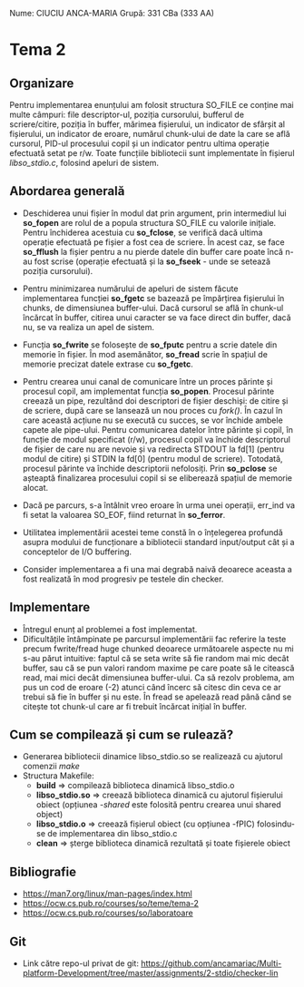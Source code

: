 Nume: CIUCIU ANCA-MARIA
Grupă: 331 CBa (333 AA)

# Tema 2

Organizare
-
Pentru implementarea enunțului am folosit structura SO_FILE ce conține mai multe câmpuri: file descriptor-ul, poziția cursorului, bufferul de scriere/citire, poziția în buffer, mărimea fișierului, un indicator de sfârșit al fișierului, un indicator de eroare, numărul chunk-ului de date la care se află cursorul, PID-ul procesului copil și un indicator pentru ultima operație efectuată setat pe r/w. Toate funcțiile bibliotecii sunt implementate în fișierul *libso_stdio.c*, folosind apeluri de sistem.

Abordarea generală
-
* Deschiderea unui fișier în modul dat prin argument, prin intermediul lui **so_fopen** are rolul de a popula structura SO_FILE cu valorile inițiale. Pentru închiderea acestuia cu **so_fclose**, se verifică dacă ultima operație efectuată pe fișier a fost cea de scriere. În acest caz, se face **so_fflush** la fișier pentru a nu pierde datele din buffer care poate încă n-au fost scrise (operație efectuată și la **so_fseek** - unde se setează poziția cursorului).
* Pentru minimizarea numărului de apeluri de sistem făcute implementarea funcției **so_fgetc** se bazează pe împărțirea fișierului în chunks, de dimensiunea buffer-ului. Dacă cursorul se află în chunk-ul încărcat în buffer, citirea unui caracter se va face direct din buffer, dacă nu, se va realiza un apel de sistem. 
* Funcția **so_fwrite** se folosește de **so_fputc** pentru a scrie datele din memorie în fișier. În mod asemănător, **so_fread** scrie în spațiul de memorie precizat datele extrase cu **so_fgetc**.
* Pentru crearea unui canal de comunicare între un proces părinte și procesul copil, am implementat funcția **so_popen**. Procesul părinte creează un pipe, rezultând doi descriptori de fișier deschiși: de citire și de scriere, după care se lansează un nou proces cu *fork()*.
În cazul în care această acțiune nu se execută cu succes, se vor închide ambele capete ale pipe-ului. Pentru comunicarea datelor între părinte și copil, în funcție de modul specificat (r/w), procesul copil va închide descriptorul de fișier de care nu are nevoie și va redirecta STDOUT la fd[1] (pentru modul de citire) și STDIN la fd[0] (pentru modul de scriere). Totodată, procesul părinte va închide descriptorii nefolosiți. Prin **so_pclose** se așteaptă finalizarea procesului copil si se eliberează spațiul de memorie alocat.
  
* Dacă pe parcurs, s-a întâlnit vreo eroare în urma unei operații, err_ind va fi setat la valoarea SO_EOF, fiind returnat în **so_ferror**.
* Utilitatea implementării acestei teme constă în o înțelegerea profundă asupra modului de funcționare a bibliotecii standard input/output cât și a conceptelor de I/O buffering.
* Consider implementarea a fi una mai degrabă naivă deoarece aceasta a fost realizată în mod progresiv pe testele din checker.

Implementare
-
* Întregul enunț al problemei a fost implementat.
* Dificultățile întâmpinate pe parcursul implementării fac referire la teste precum fwrite/fread huge chunked deoarece următoarele aspecte nu mi s-au părut intuitive: faptul că se seta write să fie random mai mic decât buffer, sau că se pun valori random maxime pe care poate să le citească read, mai mici decât dimensiunea buffer-ului. Ca să rezolv problema, am pus un cod de eroare (-2) atunci când încerc să citesc din ceva ce ar trebui să fie în buffer și nu este. În fread se apelează read până când se citește tot chunk-ul care ar fi trebuit încărcat inițial în buffer. 

Cum se compilează și cum se rulează?
-
* Generarea bibliotecii dinamice libso_stdio.so se realizează cu ajutorul comenzii *make*
* Structura Makefile:
    - **build** => compilează biblioteca dinamică libso_stdio.o
    - **libso_stdio.so** => creează biblioteca dinamică cu ajutorul fișierului obiect (opțiunea *-shared* este folosită pentru crearea unui shared object)
    - **libso_stdio.o** => creează fișierul obiect (cu opțiunea -fPIC) folosindu-se de implementarea din libso_stdio.c
    - **clean** => șterge biblioteca dinamică rezultată și toate fișierele obiect

Bibliografie
-
* https://man7.org/linux/man-pages/index.html
* https://ocw.cs.pub.ro/courses/so/teme/tema-2
* https://ocw.cs.pub.ro/courses/so/laboratoare

Git
-
* Link către repo-ul privat de git: https://github.com/ancamariac/Multi-platform-Development/tree/master/assignments/2-stdio/checker-lin